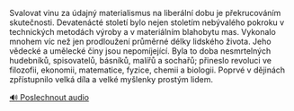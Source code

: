 
Svalovat vinu za údajný materialismus na liberální dobu je překrucováním skutečnosti. Devatenácté století bylo nejen stoletím nebývalého pokroku v technických metodách výroby a v materiálním blahobytu mas. Vykonalo mnohem víc než jen prodloužení průměrné délky lidského života. Jeho vědecké a umělecké činy jsou nepomíjející. Byla to doba nesmrtelných hudebníků, spisovatelů, básníků, malířů a sochařů; přineslo revoluci ve filozofii, ekonomii, matematice, fyzice, chemii a biologii. Poprvé v dějinách zpřístupnilo velká díla a velké myšlenky prostým lidem.

[🔊 Poslechnout audio](/data/7-paragraphs/audio/chapter_35/para_014-Svalovat-vinu-za-dajn-materialismus-na-liberln.mp3)
